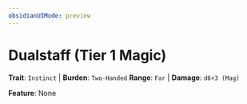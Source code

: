 ```yaml
---
obsidianUIMode: preview
---
```

# Dualstaff (Tier 1 Magic)

**Trait**: `Instinct` | **Burden**: `Two-Handed`
**Range**: `Far` | **Damage**: `d6+3 (Mag)`

**Feature**: None
